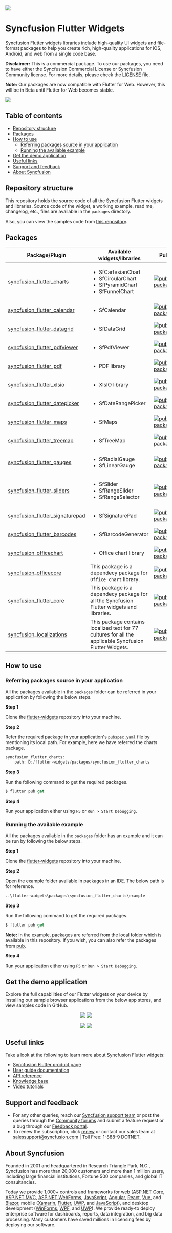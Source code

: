 <img src="https://cdn.syncfusion.com/content/images/flutter-widgets-banner-1.png"/>

# Syncfusion Flutter Widgets

Syncfusion Flutter widgets libraries include high-quality UI widgets and file-format packages to help you create rich, high-quality applications for iOS, Android, and web from a single code base.

**Disclaimer:** This is a commercial package. To use our packages, you need to have either the Syncfusion Commercial License or Syncfusion Community license. For more details, please check the [LICENSE](https://github.com/syncfusion/flutter-examples/blob/master/LICENSE) file.

**Note:** Our packages are now compatible with Flutter for Web. However, this will be in Beta until Flutter for Web becomes stable.

<img src="https://cdn.syncfusion.com/content/images/flutter-widgets-collage.png"/>


## Table of contents
- [Repository structure](#repository-structure)
- [Packages](#packages)
- [How to use](#how-to-use)
  - [Referring packages source in your application](#referring-packages-source-in-your-application)
  - [Running the available example](#running-the-available-example)
- [Get the demo application](#get-the-demo-application)
- [Useful links](#useful-links)
- [Support and feedback](#support-and-feedback)
- [About Syncfusion](#about-syncfusion)

## Repository structure

This repository holds the source code of all the Syncfusion Flutter widgets and libraries. Source code of the widget, a working example, read me, changelog, etc., files are available in the `packages` directory.

Also, you can view the samples code from [this repository](https://github.com/syncfusion/flutter-examples).

## Packages

| Package/Plugin | Available widgets/libraries | Pub | Points | Popularity | Likes |
|----------------|-----------------------------|-----|--------|------------|-------|
| [syncfusion_flutter_charts](./packages/syncfusion_flutter_charts/) | <ul><li>SfCartesianChart</li><li>SfCircularChart</li><li>SfPyramidChart</li><li>SfFunnelChart</li></ul> | [![pub package](https://img.shields.io/pub/v/syncfusion_flutter_charts.svg)](https://pub.dev/packages/syncfusion_flutter_charts) | [![pub points](https://badges.bar/syncfusion_flutter_charts/pub%20points)](https://pub.dev/packages/syncfusion_flutter_charts/score) |  [![popularity](https://badges.bar/syncfusion_flutter_charts/popularity)](https://pub.dev/packages/syncfusion_flutter_charts/score) | [![likes](https://badges.bar/syncfusion_flutter_charts/likes)](https://pub.dev/packages/syncfusion_flutter_charts/score) |
| [syncfusion_flutter_calendar](./packages/syncfusion_flutter_calendar/) | <ul><li>SfCalendar</li></ul> | [![pub package](https://img.shields.io/pub/v/syncfusion_flutter_calendar.svg)](https://pub.dev/packages/syncfusion_flutter_calendar) | [![pub points](https://badges.bar/syncfusion_flutter_calendar/pub%20points)](https://pub.dev/packages/syncfusion_flutter_calendar/score) |  [![popularity](https://badges.bar/syncfusion_flutter_calendar/popularity)](https://pub.dev/packages/syncfusion_flutter_calendar/score) | [![likes](https://badges.bar/syncfusion_flutter_calendar/likes)](https://pub.dev/packages/syncfusion_flutter_calendar/score) |
| [syncfusion_flutter_datagrid](./packages/syncfusion_flutter_datagrid/) | <ul><li>SfDataGrid</li></ul> | [![pub package](https://img.shields.io/pub/v/syncfusion_flutter_datagrid.svg)](https://pub.dev/packages/syncfusion_flutter_datagrid) | [![pub points](https://badges.bar/syncfusion_flutter_datagrid/pub%20points)](https://pub.dev/packages/syncfusion_flutter_datagrid/score) |  [![popularity](https://badges.bar/syncfusion_flutter_datagrid/popularity)](https://pub.dev/packages/syncfusion_flutter_datagrid/score) | [![likes](https://badges.bar/syncfusion_flutter_datagrid/likes)](https://pub.dev/packages/syncfusion_flutter_datagrid/score) |
| [syncfusion_flutter_pdfviewer](./packages/syncfusion_flutter_pdfviewer/) | <ul><li>SfPdfViewer</li></ul> | [![pub package](https://img.shields.io/pub/v/syncfusion_flutter_pdfviewer.svg)](https://pub.dev/packages/syncfusion_flutter_pdfviewer) | [![pub points](https://badges.bar/syncfusion_flutter_pdfviewer/pub%20points)](https://pub.dev/packages/syncfusion_flutter_pdfviewer/score) |  [![popularity](https://badges.bar/syncfusion_flutter_pdfviewer/popularity)](https://pub.dev/packages/syncfusion_flutter_pdfviewer/score) | [![likes](https://badges.bar/syncfusion_flutter_pdfviewer/likes)](https://pub.dev/packages/syncfusion_flutter_pdfviewer/score) |
| [syncfusion_flutter_pdf](./packages/syncfusion_flutter_pdf/) | <ul><li>PDF library</li></ul> | [![pub package](https://img.shields.io/pub/v/syncfusion_flutter_pdf.svg)](https://pub.dev/packages/syncfusion_flutter_pdf) | [![pub points](https://badges.bar/syncfusion_flutter_pdf/pub%20points)](https://pub.dev/packages/syncfusion_flutter_pdf/score) |  [![popularity](https://badges.bar/syncfusion_flutter_pdf/popularity)](https://pub.dev/packages/syncfusion_flutter_pdf/score) | [![likes](https://badges.bar/syncfusion_flutter_pdf/likes)](https://pub.dev/packages/syncfusion_flutter_pdf/score) |
| [syncfusion_flutter_xlsio](./packages/syncfusion_flutter_xlsio/) | <ul><li>XlsIO library</li></ul> | [![pub package](https://img.shields.io/pub/v/syncfusion_flutter_xlsio.svg)](https://pub.dev/packages/syncfusion_flutter_xlsio) | [![pub points](https://badges.bar/syncfusion_flutter_xlsio/pub%20points)](https://pub.dev/packages/syncfusion_flutter_xlsio/score) |  [![popularity](https://badges.bar/syncfusion_flutter_xlsio/popularity)](https://pub.dev/packages/syncfusion_flutter_xlsio/score) | [![likes](https://badges.bar/syncfusion_flutter_xlsio/likes)](https://pub.dev/packages/syncfusion_flutter_xlsio/score) |
| [syncfusion_flutter_datepicker](./packages/syncfusion_flutter_datepicker/) | <ul><li>SfDateRangePicker</li></ul> | [![pub package](https://img.shields.io/pub/v/syncfusion_flutter_datepicker.svg)](https://pub.dev/packages/syncfusion_flutter_datepicker) | [![pub points](https://badges.bar/syncfusion_flutter_datepicker/pub%20points)](https://pub.dev/packages/syncfusion_flutter_datepicker/score) |  [![popularity](https://badges.bar/syncfusion_flutter_datepicker/popularity)](https://pub.dev/packages/syncfusion_flutter_datepicker/score) | [![likes](https://badges.bar/syncfusion_flutter_datepicker/likes)](https://pub.dev/packages/syncfusion_flutter_datepicker/score) |
| [syncfusion_flutter_maps](./packages/syncfusion_flutter_maps/) | <ul><li>SfMaps</li></ul> | [![pub package](https://img.shields.io/pub/v/syncfusion_flutter_maps.svg)](https://pub.dev/packages/syncfusion_flutter_maps) | [![pub points](https://badges.bar/syncfusion_flutter_maps/pub%20points)](https://pub.dev/packages/syncfusion_flutter_maps/score) |  [![popularity](https://badges.bar/syncfusion_flutter_maps/popularity)](https://pub.dev/packages/syncfusion_flutter_maps/score) | [![likes](https://badges.bar/syncfusion_flutter_maps/likes)](https://pub.dev/packages/syncfusion_flutter_maps/score) |
| [syncfusion_flutter_treemap](./packages/syncfusion_flutter_treemap/) | <ul><li>SfTreeMap</li></ul> | [![pub package](https://img.shields.io/pub/v/syncfusion_flutter_treemap.svg)](https://pub.dev/packages/syncfusion_flutter_treemap) | [![pub points](https://badges.bar/syncfusion_flutter_treemap/pub%20points)](https://pub.dev/packages/syncfusion_flutter_treemap/score) |  [![popularity](https://badges.bar/syncfusion_flutter_treemap/popularity)](https://pub.dev/packages/syncfusion_flutter_treemap/score) | [![likes](https://badges.bar/syncfusion_flutter_treemap/likes)](https://pub.dev/packages/syncfusion_flutter_treemap/score) |
| [syncfusion_flutter_gauges](./packages/syncfusion_flutter_gauges/) | <ul><li>SfRadialGauge</li><li>SfLinearGauge</li></ul>| [![pub package](https://img.shields.io/pub/v/syncfusion_flutter_gauges.svg)](https://pub.dev/packages/syncfusion_flutter_gauges) | [![pub points](https://badges.bar/syncfusion_flutter_gauges/pub%20points)](https://pub.dev/packages/syncfusion_flutter_gauges/score) |  [![popularity](https://badges.bar/syncfusion_flutter_gauges/popularity)](https://pub.dev/packages/syncfusion_flutter_gauges/score) | [![likes](https://badges.bar/syncfusion_flutter_gauges/likes)](https://pub.dev/packages/syncfusion_flutter_gauges/score) |
| [syncfusion_flutter_sliders](./packages/syncfusion_flutter_sliders/) | <ul><li>SfSlider</li><li>SfRangeSlider</li><li>SfRangeSelector</li></ul> | [![pub package](https://img.shields.io/pub/v/syncfusion_flutter_sliders.svg)](https://pub.dev/packages/syncfusion_flutter_sliders) | [![pub points](https://badges.bar/syncfusion_flutter_sliders/pub%20points)](https://pub.dev/packages/syncfusion_flutter_sliders/score) |  [![popularity](https://badges.bar/syncfusion_flutter_sliders/popularity)](https://pub.dev/packages/syncfusion_flutter_sliders/score) | [![likes](https://badges.bar/syncfusion_flutter_sliders/likes)](https://pub.dev/packages/syncfusion_flutter_sliders/score) |
| [syncfusion_flutter_signaturepad](./packages/syncfusion_flutter_signaturepad/) | <ul><li>SfSignaturePad</li></ul> | [![pub package](https://img.shields.io/pub/v/syncfusion_flutter_signaturepad.svg)](https://pub.dev/packages/syncfusion_flutter_signaturepad) | [![pub points](https://badges.bar/syncfusion_flutter_signaturepad/pub%20points)](https://pub.dev/packages/syncfusion_flutter_signaturepad/score) |  [![popularity](https://badges.bar/syncfusion_flutter_signaturepad/popularity)](https://pub.dev/packages/syncfusion_flutter_signaturepad/score) | [![likes](https://badges.bar/syncfusion_flutter_signaturepad/likes)](https://pub.dev/packages/syncfusion_flutter_signaturepad/score) |
| [syncfusion_flutter_barcodes](./packages/syncfusion_flutter_barcodes/) | <ul><li>SfBarcodeGenerator</li></ul> | [![pub package](https://img.shields.io/pub/v/syncfusion_flutter_barcodes.svg)](https://pub.dev/packages/syncfusion_flutter_barcodes) | [![pub points](https://badges.bar/syncfusion_flutter_barcodes/pub%20points)](https://pub.dev/packages/syncfusion_flutter_barcodes/score) |  [![popularity](https://badges.bar/syncfusion_flutter_barcodes/popularity)](https://pub.dev/packages/syncfusion_flutter_barcodes/score) | [![likes](https://badges.bar/syncfusion_flutter_barcodes/likes)](https://pub.dev/packages/syncfusion_flutter_barcodes/score) |
| [syncfusion_officechart](./packages/syncfusion_officechart/) | <ul><li>Office chart library</li></ul> | [![pub package](https://img.shields.io/pub/v/syncfusion_officechart.svg)](https://pub.dev/packages/syncfusion_officechart) | [![pub points](https://badges.bar/syncfusion_officechart/pub%20points)](https://pub.dev/packages/syncfusion_officechart/score) |  [![popularity](https://badges.bar/syncfusion_officechart/popularity)](https://pub.dev/packages/syncfusion_officechart/score) | [![likes](https://badges.bar/syncfusion_officechart/likes)](https://pub.dev/packages/syncfusion_officechart/score) |
| [syncfusion_officecore](./packages/syncfusion_officecore/) | This package is a dependecy package for `Office chart` library. | [![pub package](https://img.shields.io/pub/v/syncfusion_officecore.svg)](https://pub.dev/packages/syncfusion_officecore) | [![pub points](https://badges.bar/syncfusion_officecore/pub%20points)](https://pub.dev/packages/syncfusion_officecore/score) |  [![popularity](https://badges.bar/syncfusion_officecore/popularity)](https://pub.dev/packages/syncfusion_officecore/score) | [![likes](https://badges.bar/syncfusion_officecore/likes)](https://pub.dev/packages/syncfusion_officecore/score) |
| [syncfusion_flutter_core](./packages/syncfusion_flutter_core/) | This package is a dependecy package for all the Syncfusion Flutter widgets and libraries. | [![pub package](https://img.shields.io/pub/v/syncfusion_flutter_core.svg)](https://pub.dev/packages/syncfusion_flutter_core) | [![pub points](https://badges.bar/syncfusion_flutter_core/pub%20points)](https://pub.dev/packages/syncfusion_flutter_core/score) |  [![popularity](https://badges.bar/syncfusion_flutter_core/popularity)](https://pub.dev/packages/syncfusion_flutter_core/score) | [![likes](https://badges.bar/syncfusion_flutter_core/likes)](https://pub.dev/packages/syncfusion_flutter_core/score) |
| [syncfusion_localizations](./packages/syncfusion_localizations/) | This package contains localized text for 77 cultures for all the applicable Syncfusion Flutter Widgets.| [![pub package](https://img.shields.io/pub/v/syncfusion_localizations.svg)](https://pub.dev/packages/syncfusion_localizations) | [![pub points](https://badges.bar/syncfusion_localizations/pub%20points)](https://pub.dev/packages/syncfusion_localizations/score) |  [![popularity](https://badges.bar/syncfusion_localizations/popularity)](https://pub.dev/packages/syncfusion_localizations/score) | [![likes](https://badges.bar/syncfusion_localizations/likes)](https://pub.dev/packages/syncfusion_localizations/score) |

## How to use

### Referring packages source in your application

All the packages available in the `packages` folder can be referred in your application by following the below steps.

**Step 1**

Clone the [flutter-widgets]() repository into your machine.

**Step 2**

Refer the required package in your application's `pubspec.yaml` file by mentioning its local path. For example, here we have referred the charts package.

```dart
syncfusion_flutter_charts:
    path: D:/flutter-widgets/packages/syncfusion_flutter_charts
```

**Step 3**

Run the following command to get the required packages.

```dart
$ flutter pub get
```

**Step 4**

Run your application either using `F5` or `Run > Start Debugging`.

### Running the available example

All the packages available in the `packages` folder has an example and it can be run by following the below steps.

**Step 1**

Clone the [flutter-widgets]() repository into your machine.

**Step 2**

Open the example folder available in packages in an IDE. The below path is for reference.

```dart
..\flutter-widgets\packages\syncfusion_flutter_charts\example
```

**Step 3**

Run the following command to get the required packages.

```dart
$ flutter pub get
```

**Note:** In the example, packages are referred from the local folder which is available in this repository. If you wish, you can also refer the packages from [pub](https://pub.dev).

**Step 4**

Run your application either using `F5` or `Run > Start Debugging`.

## Get the demo application

Explore the full capabilities of our Flutter widgets on your device by installing our sample browser applications from the below app stores, and view samples code in GitHub.

<p align="center">
  <a href="https://play.google.com/store/apps/details?id=com.syncfusion.flutter.examples"><img src="https://cdn.syncfusion.com/content/images/FTControl/google-play.png"/></a>
  <a href="https://apps.apple.com/us/app/syncfusion-flutter-ui-widgets/id1475231341"><img src="https://cdn.syncfusion.com/content/images/FTControl/apple-button.png"/></a>
  </p>
  <p align="center">
  <a href="https://github.com/syncfusion/flutter-examples"><img src="https://cdn.syncfusion.com/content/images/FTControl/GitHub.png"/></a>
  <a href="https://flutter.syncfusion.com"><img src="https://cdn.syncfusion.com/content/images/FTControl/web_sample_browser.png"/></a>  
</p>

## Useful links
Take a look at the following to learn more about Syncfusion Flutter widgets:

* [Syncfusion Flutter product page](https://www.syncfusion.com/flutter-widgets)
* [User guide documentation](https://help.syncfusion.com/flutter/introduction/overview)
* [API reference](https://help.syncfusion.com/flutter/introduction/api-reference)
* [Knowledge base](https://www.syncfusion.com/kb/flutter)
* [Video tutorials](https://www.syncfusion.com/tutorial-videos/flutter)

## Support and feedback

* For any other queries, reach our [Syncfusion support team](https://www.syncfusion.com/support/directtrac/incidents/newincident) or post the queries through the [Community forums](https://www.syncfusion.com/forums) and submit a feature request or a bug through our [Feedback portal](https://www.syncfusion.com/feedback/flutter).
* To renew the subscription, click [renew](https://www.syncfusion.com/sales/products) or contact our sales team at salessupport@syncfusion.com | Toll Free: 1-888-9 DOTNET.

## About Syncfusion

Founded in 2001 and headquartered in Research Triangle Park, N.C., Syncfusion has more than 20,000 customers and more than 1 million users, including large financial institutions, Fortune 500 companies, and global IT consultancies.

Today we provide 1,000+ controls and frameworks for web ([ASP.NET Core](https://www.syncfusion.com/aspnet-core-ui-controls), [ASP.NET MVC](https://www.syncfusion.com/aspnet-mvc-ui-controls), [ASP.NET WebForms](https://www.syncfusion.com/jquery/aspnet-web-forms-ui-controls), [JavaScript](https://www.syncfusion.com/javascript-ui-controls), [Angular](https://www.syncfusion.com/angular-ui-components), [React](https://www.syncfusion.com/react-ui-components), [Vue](https://www.syncfusion.com/vue-ui-components), and [Blazor](https://www.syncfusion.com/blazor-components), mobile ([Xamarin](https://www.syncfusion.com/xamarin-ui-controls), [Flutter](https://www.syncfusion.com/flutter-widgets), [UWP](https://www.syncfusion.com/uwp-ui-controls), and [JavaScript](https://www.syncfusion.com/javascript-ui-controls)), and desktop development ([WinForms](https://www.syncfusion.com/winforms-ui-controls), [WPF](https://www.syncfusion.com/wpf-ui-controls), and [UWP](https://www.syncfusion.com/uwp-ui-controls)). We provide ready-to deploy enterprise software for dashboards, reports, data integration, and big data processing. Many customers have saved millions in licensing fees by deploying our software.
